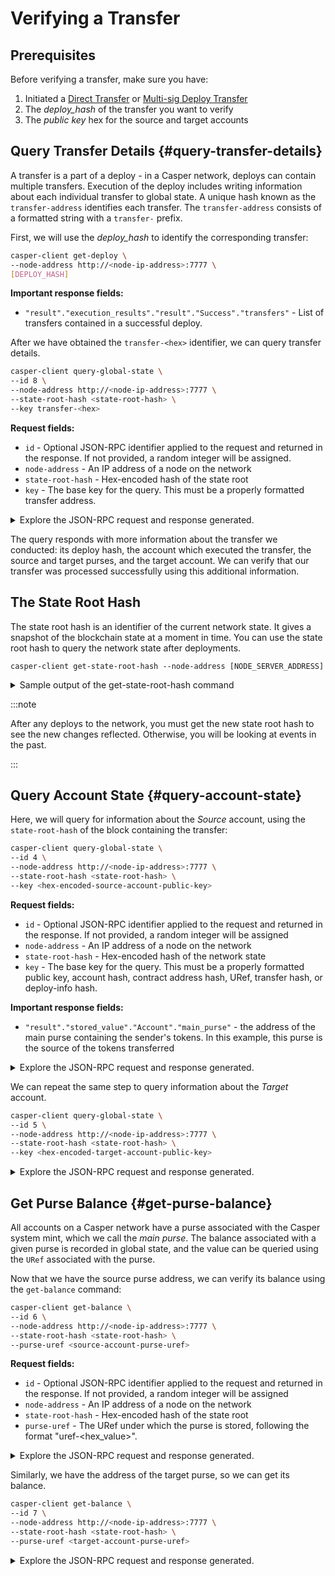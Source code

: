 # Verifying a Transfer

## Prerequisites

Before verifying a transfer, make sure you have:

1. Initiated a [Direct Transfer](./direct-token-transfer.md) or [Multi-sig Deploy Transfer](./multisig-deploy-transfer.md)
2. The *deploy_hash* of the transfer you want to verify
3. The *public key* hex for the source and target accounts

## Query Transfer Details {#query-transfer-details}

A transfer is a part of a deploy - in a Casper network, deploys can contain multiple transfers. Execution of the deploy includes writing information about each individual transfer to global state. A unique hash known as the `transfer-address` identifies each transfer. The `transfer-address` consists of a formatted string with a `transfer-` prefix.

First, we will use the *deploy_hash* to identify the corresponding transfer:

```bash
casper-client get-deploy \
--node-address http://<node-ip-address>:7777 \
[DEPLOY_HASH]
```

**Important response fields:**

-   `"result"."execution_results"."result"."Success"."transfers"` - List of transfers contained in a successful deploy.

After we have obtained the `transfer-<hex>` identifier, we can query transfer details.

```bash
casper-client query-global-state \
--id 8 \
--node-address http://<node-ip-address>:7777 \
--state-root-hash <state-root-hash> \
--key transfer-<hex>
```

**Request fields:**

-   `id` - Optional JSON-RPC identifier applied to the request and returned in the response. If not provided, a random integer will be assigned.
-   `node-address` - An IP address of a node on the network
-   `state-root-hash` - Hex-encoded hash of the state root
-   `key` - The base key for the query. This must be a properly formatted transfer address.

<details>
<summary>Explore the JSON-RPC request and response generated.</summary>

**JSON-RPC Request**:

```json
{
    "id": 8,
    "jsonrpc": "2.0",
    "method": "state_get_item",
    "params": {
        "key": "transfer-8d81f4a1411d9481aed9c68cd700c39d870757b0236987bb6b7c2a7d72049c0e",
        "path": [],
        "state_root_hash": "cfdbf775b6671de3787cfb1f62f0c5319605a7c1711d6ece4660b37e57e81aa3"
    }
}
```

**JSON-RPC Response**:

```json
{
    "id": 8,
    "jsonrpc": "2.0",
    "result": {
        "api_version": "1.0.0",
        "merkle_proof": "924 chars",
        "stored_value": {
            "Transfer": {
                "amount": "2500000000",
                "deploy_hash": "ec2d477a532e00b08cfa9447b7841a645a27d34ee12ec55318263617e5740713",
                "from": "account-hash-b0049301811f23aab30260da66927f96bfae7b99a66eb2727da23bf1427a38f5",
                "gas": "0",
                "id": null,
                "source": "uref-9e90f4bbd8f581816e305eb7ea2250ca84c96e43e8735e6aca133e7563c6f527-007",
                "target": "uref-6f4026262a505d5e1b0e03b1e3b7ab74a927f8f2868120cf1463813c19acb71e-004",
                "to": "account-hash-8ae68a6902ff3c029cea32bb67ae76b25d26329219e4c9ceb676745981fd3668"
            }
        }
    }
}
```

</details>

The query responds with more information about the transfer we conducted: its deploy hash, the account which executed the transfer, the source and target purses, and the target account. We can verify that our transfer was processed successfully using this additional information.

## The State Root Hash

The state root hash is an identifier of the current network state. It gives a snapshot of the blockchain state at a moment in time. You can use the state root hash to query the network state after deployments. 

```
casper-client get-state-root-hash --node-address [NODE_SERVER_ADDRESS]
```

<details>
<summary>Sample output of the get-state-root-hash command</summary>

```json
{
  "id": -550641580167406055,
  "jsonrpc": "2.0",
  "result": {
    "api_version": "1.4.13",
    "state_root_hash": "a1f11692c5adc0e8b0a3f83e34d5831593a39ba03c8be73a0ebf7e9d9aadd76b"
  }
}
```
</details>

:::note

After any deploys to the network, you must get the new state root hash to see the new changes reflected. Otherwise, you will be looking at events in the past.

:::

## Query Account State {#query-account-state}

Here, we will query for information about the _Source_ account, using the `state-root-hash` of the block containing the transfer:

```bash
casper-client query-global-state \
--id 4 \
--node-address http://<node-ip-address>:7777 \
--state-root-hash <state-root-hash> \
--key <hex-encoded-source-account-public-key>
```

**Request fields:**

-   `id` - Optional JSON-RPC identifier applied to the request and returned in the response. If not provided, a random integer will be assigned
-   `node-address` - An IP address of a node on the network
-   `state-root-hash` - Hex-encoded hash of the network state
-   `key` - The base key for the query. This must be a properly formatted public key, account hash, contract address hash, URef, transfer hash, or deploy-info hash.

**Important response fields:**

-   `"result"."stored_value"."Account"."main_purse"` - the address of the main purse containing the sender's tokens. In this example, this purse is the source of the tokens transferred

<details>
<summary>Explore the JSON-RPC request and response generated.</summary>

**JSON-RPC Request**:

```json
{
    "id": 4,
    "jsonrpc": "2.0",
    "method": "state_get_item",
    "params": {
        "key": "account-hash-b0049301811f23aab30260da66927f96bfae7b99a66eb2727da23bf1427a38f5",
        "path": [],
        "state_root_hash": "cfdbf775b6671de3787cfb1f62f0c5319605a7c1711d6ece4660b37e57e81aa3"
    }
}
```

**JSON-RPC Response**:

```json
{
    "id": 4,
    "jsonrpc": "2.0",
    "result": {
        "api_version": "1.0.0",
        "merkle_proof": "2228 chars",
        "stored_value": {
            "Account": {
                "account_hash": "account-hash-b0049301811f23aab30260da66927f96bfae7b99a66eb2727da23bf1427a38f5",
                "action_thresholds": {
                    "deployment": 1,
                    "key_management": 1
                },
                "associated_keys": [
                    {
                        "account_hash": "account-hash-b0049301811f23aab30260da66927f96bfae7b99a66eb2727da23bf1427a38f5",
                        "weight": 1
                    }
                ],
                "main_purse": "uref-9e90f4bbd8f581816e305eb7ea2250ca84c96e43e8735e6aca133e7563c6f527-007",
                "named_keys": []
            }
        }
    }
}
```

</details>

We can repeat the same step to query information about the _Target_ account.

```bash
casper-client query-global-state \
--id 5 \
--node-address http://<node-ip-address>:7777 \
--state-root-hash <state-root-hash> \
--key <hex-encoded-target-account-public-key>
```

<details>
<summary>Explore the JSON-RPC request and response generated.</summary>

**JSON-RPC Request**:

```json
{
    "id": 5,
    "jsonrpc": "2.0",
    "method": "state_get_item",
    "params": {
        "key": "account-hash-8ae68a6902ff3c029cea32bb67ae76b25d26329219e4c9ceb676745981fd3668",
        "path": [],
        "state_root_hash": "cfdbf775b6671de3787cfb1f62f0c5319605a7c1711d6ece4660b37e57e81aa3"
    }
}
```

**JSON-RPC Response**:

```json
{
    "id": 5,
    "jsonrpc": "2.0",
    "result": {
        "api_version": "1.0.0",
        "merkle_proof": "2228 chars",
        "stored_value": {
            "Account": {
                "account_hash": "account-hash-8ae68a6902ff3c029cea32bb67ae76b25d26329219e4c9ceb676745981fd3668",
                "action_thresholds": {
                    "deployment": 1,
                    "key_management": 1
                },
                "associated_keys": [
                    {
                        "account_hash": "account-hash-8ae68a6902ff3c029cea32bb67ae76b25d26329219e4c9ceb676745981fd3668",
                        "weight": 1
                    }
                ],
                "main_purse": "uref-6f4026262a505d5e1b0e03b1e3b7ab74a927f8f2868120cf1463813c19acb71e-007",
                "named_keys": []
            }
        }
    }
}
```

</details>

## Get Purse Balance {#get-purse-balance}

All accounts on a Casper network have a purse associated with the Casper system mint, which we call the _main purse_. The balance associated with a given purse is recorded in global state, and the value can be queried using the `URef` associated with the purse.

Now that we have the source purse address, we can verify its balance using the `get-balance` command:

```bash
casper-client get-balance \
--id 6 \
--node-address http://<node-ip-address>:7777 \
--state-root-hash <state-root-hash> \
--purse-uref <source-account-purse-uref>
```

**Request fields:**

-   `id` - Optional JSON-RPC identifier applied to the request and returned in the response. If not provided, a random integer will be assigned
-   `node-address` - An IP address of a node on the network
-   `state-root-hash` - Hex-encoded hash of the state root
-   `purse-uref` - The URef under which the purse is stored, following the format "uref-<hex_value>".

<details>
<summary>Explore the JSON-RPC request and response generated.</summary>

**JSON-RPC Request**:

```json
{
    "id": 6,
    "jsonrpc": "2.0",
    "method": "state_get_balance",
    "params": {
        "purse_uref": "uref-6f4026262a505d5e1b0e03b1e3b7ab74a927f8f2868120cf1463813c19acb71e-007",
        "state_root_hash": "cfdbf775b6671de3787cfb1f62f0c5319605a7c1711d6ece4660b37e57e81aa3"
    }
}
```

**JSON-RPC Response**:

```json
{
    "id": 6,
    "jsonrpc": "2.0",
    "result": {
        "api_version": "1.0.0",
        "balance_value": "5000000000",
        "merkle_proof": "2502 chars"
    }
}
```

</details>

Similarly, we have the address of the target purse, so we can get its balance.

```bash    
casper-client get-balance \
--id 7 \
--node-address http://<node-ip-address>:7777 \
--state-root-hash <state-root-hash> \
--purse-uref <target-account-purse-uref>
```

<details>
<summary>Explore the JSON-RPC request and response generated.</summary>

**JSON-RPC Request**:

```json
{
    "id": 7,
    "jsonrpc": "2.0",
    "method": "state_get_balance",
    "params": {
        "purse_uref": "uref-6f4026262a505d5e1b0e03b1e3b7ab74a927f8f2868120cf1463813c19acb71e-007",
        "state_root_hash": "cfdbf775b6671de3787cfb1f62f0c5319605a7c1711d6ece4660b37e57e81aa3"
    }
}
```

**JSON-RPC Response**:

```json
{
    "id": 7,
    "jsonrpc": "2.0",
    "result": {
        "api_version": "1.0.0",
        "balance_value": "5000000000",
        "merkle_proof": "2502 chars"
    }
}
```

</details>
